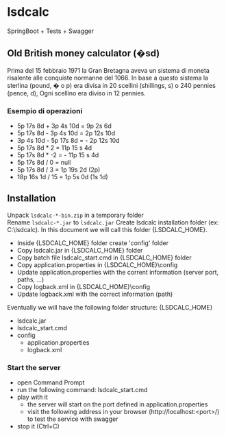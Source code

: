 # lsdcalc
SpringBoot + Tests + Swagger

## Old British money calculator (�sd)
Prima del 15 febbraio 1971 la Gran Bretagna aveva un sistema di moneta risalente alle conquiste normanne del 1066.
In base a questo sistema la sterlina (pound, � o p) era divisa in 20 scellini (shillings, s) o 240 pennies (pence, d), Ogni scellino era diviso in 12 pennies.

### Esempio di operazioni
* 5p 17s 8d + 3p 4s 10d   = 9p 2s 6d
* 5p 17s 8d - 3p 4s 10d   = 2p 12s 10d
* 3p 4s 10d - 5p 17s 8d   = - 2p 12s 10d
* 5p 17s 8d * 2           = 11p 15 s 4d
* 5p 17s 8d * -2          = - 11p 15 s 4d
* 5p 17s 8d / 0           = null
* 5p 17s 8d / 3           = 1p 19s 2d (2p)
* 18p 16s 1d / 15         = 1p 5s 0d (1s 1d)

## Installation
Unpack `lsdcalc-*-bin.zip` in a temporary folder  
Rename `lsdcalc-*.jar` to `lsdcalc.jar`
Create lsdcalc installation folder (ex: C:\lsdcalc). In this document we will call this folder {LSDCALC_HOME}.
- Inside {LSDCALC_HOME} folder create 'config' folder
- Copy lsdcalc.jar in {LSDCALC_HOME} folder
- Copy batch file lsdcalc_start.cmd in {LSDCALC_HOME} folder
- Copy application.properties in {LSDCALC_HOME}\config
- Update application.properties with the corrent information (server port, paths, ...)
- Copy logback.xml in {LSDCALC_HOME}\config
- Update logback.xml with the correct information (path)

Eventually we will have the following folder structure:
{LSDCALC_HOME}
* lsdcalc.jar
* lsdcalc_start.cmd
* config
	* application.properties
	* logback.xml

### Start the server
* open Command Prompt
* run the following command: lsdcalc_start.cmd
* play with it
    * the server will start on the port defined in application.properties
    * visit the following address in your browser (http://localhost:<port\>/) to test the service with swagger
* stop it (Ctrl+C)

